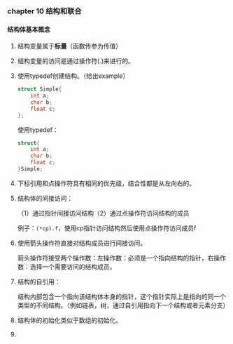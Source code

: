 ### chapter 10 结构和联合

#### 结构体基本概念

1. 结构变量属于**标量**（函数传参为传值）

2. 结构变量的访问是通过操作符(.)来进行的。

3. 使用typedef创建结构。（给出example）

   ```c
   struct Simple{
       int a;
       char b;
       float c;
   };
   ```

   使用typedef：

   ```c
   struct{
       int a;
       char b;
       float c;
   }Simple;
   ```

4. 下标引用和点操作符具有相同的优先级，结合性都是从左向右的。

5. 结构体的间接访问：

   （1）通过指针间接访问结构（2）通过点操作符访问结构的成员

   例子：`(*cp).f`，使用cp指针访问结构然后使用点操作符访问成员f

6. 使用箭头操作符直接对结构成员进行间接访问。

   箭头操作符接受两个操作数：左操作数：必须是一个指向结构的指针，右操作数：选择一个需要访问的结构成员。

7. 结构的自引用：

   结构内部包含一个指向该结构体本身的指针，这个指针实际上是指向的同一个类型的不同结构。（例如链表，树，通过自引用指向下一个结构或者元素分支）

8. 结构体的初始化类似于数组的初始化。

9. 